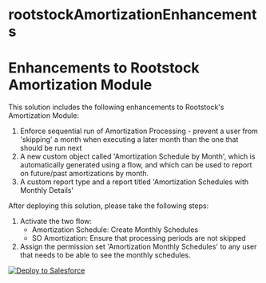 # rootstockAmortizationEnhancements
Enhancements to Rootstock Amortization Module
==================================================
 
This solution includes the following enhancements to Rootstock's Amortization Module:
1. Enforce sequential run of Amortization Processing - prevent a user from 'skipping' a month when executing a later month than the one that should be run next
2. A new custom object called 'Amortization Schedule by Month', which is automatically generated using a flow, and which can be used to report on future/past amortizations by month.
3. A custom report type and a report titled 'Amortization Schedules with Monthly Details'

After deploying this solution, please take the following steps:
1. Activate the two flow:
   - Amortization Schedule: Create Monthly Schedules
   - SO Amortization: Ensure that processing periods are not skipped
2. Assign the permission set 'Amortization Monthly Schedules' to any user that needs to be able to see the monthly schedules.

 
<a href="https://githubsfdeploy.herokuapp.com?owner=getPraxis&amp;repo=rootstockAmortizationEnhancements">
  <img src="https://raw.githubusercontent.com/afawcett/githubsfdeploy/master/src/main/webapp/resources/img/deploy.png" alt="Deploy to Salesforce" />
</a>
